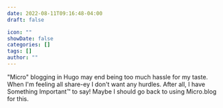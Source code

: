 ```yaml
---
date: 2022-08-11T09:16:48-04:00
draft: false

icon: ""
showDate: false
categories: []
tags: []
author: ""
---
```


"Micro" blogging in Hugo may end being too much hassle for my taste. When I'm feeling all share-ey I don't want any hurdles. After all, I have Something Important™ to say! Maybe I should go back to using Micro.blog for this.